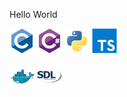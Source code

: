 Hello World

<p align="left">
  <img src="https://github.com/devicons/devicon/blob/master/icons/c/c-original.svg" alt="aws" width="40" height="40"/> 
  <img src="https://github.com/devicons/devicon/blob/master/icons/csharp/csharp-original.svg" alt="aws" width="40" height="40"/> 
  <img src="https://github.com/devicons/devicon/blob/master/icons/python/python-original.svg" alt="aws" width="40" height="40"/> 
  <img src="https://github.com/devicons/devicon/blob/master/icons/typescript/typescript-original.svg" alt="aws" width="40" height="40"/>
</p>

<p align="left">
  <img src="https://github.com/devicons/devicon/blob/master/icons/docker/docker-original.svg" alt="aws" width="40" height="40"/> 
  <img src="https://github.com/devicons/devicon/blob/master/icons/sdl/sdl-original.svg" alt="aws" width="40" height="40"/> 
</p>


